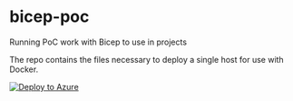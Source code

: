 # bicep-poc
Running PoC work with Bicep to use in projects

The repo contains the files necessary to deploy a single host for use with Docker. 

[![Deploy to Azure](https://aka.ms/deploytoazurebutton)](https://portal.azure.com/#create/Microsoft.Template/uri/https%3A%2F%2Fraw.githubusercontent.com%2Fsdcscripts%2Fbicep-poc%2Fmain%2Fazure-cross-solution%2Fjson%2Fdockerhost.json)